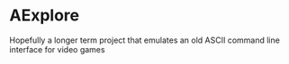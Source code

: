 # AExplore

Hopefully a longer term project that emulates an old ASCII command line interface for video games
